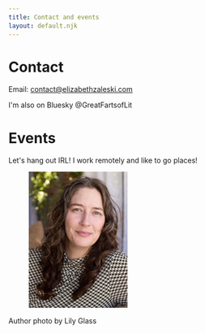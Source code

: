```yaml
---
title: Contact and events
layout: default.njk
---
```


# Contact

 Email: contact@elizabethzaleski.com

 I'm also on Bluesky @GreatFartsofLit

# Events
Let's hang out IRL! I work remotely and like to go places!
<figure class="image">
  <img src="/assets/images/2025Elizabeth02Crop.jpg" alt="Color photograph of Elizabeth Zaleski"/>
 </figure>
 <figcaption>Author photo by Lily Glass</figcaption>
